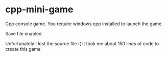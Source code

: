 # cpp-mini-game
 Cpp console game. You require windows cpp installed to launch the game

Save file enabled

Unfortunately I lost the source file :(
It took me about 150 lines of code to create this game
